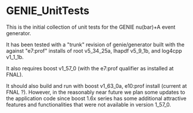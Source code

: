 # GENIE_UnitTests

This is the initial collection of unit tests for the GENIE nu(bar)+A event generator.

It has been tested with a "trunk" revision of genie/generator built with the against
"e7:prof" installs of root v5_34_25a, lhapdf v5_9_1b, and log4cpp v1_1_1b.

It also requires boost v1_57_0 (with the e7:prof qualifier as installed at FNAL).

It should also build and run with boost v1_63_0a, e10:prof install (current at FNAL ?).
However, in the reasonably near future we plan some updates to the application code 
since boost 1.6x series has some additional attractive features and functionalities
that were not available in version 1_57_0. 

